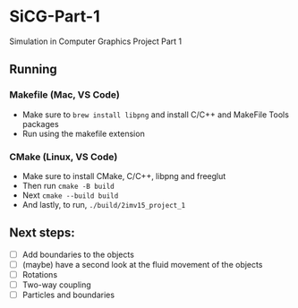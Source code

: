 # SiCG-Part-1

Simulation in Computer Graphics Project Part 1

## Running

### Makefile (Mac, VS Code)

- Make sure to `brew install libpng` and install C/C++ and MakeFile Tools packages
- Run using the makefile extension

### CMake (Linux, VS Code)

- Make sure to install CMake, C/C++, libpng and freeglut
- Then run `cmake -B build`
- Next `cmake --build build`
- And lastly, to run, `./build/2imv15_project_1`

## Next steps:

- [ ] Add boundaries to the objects
- [ ] (maybe) have a second look at the fluid movement of the objects
- [ ] Rotations
- [ ] Two-way coupling
- [ ] Particles and boundaries
